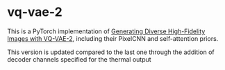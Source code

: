 # vq-vae-2

This is a PyTorch implementation of [Generating Diverse High-Fidelity Images with VQ-VAE-2](https://arxiv.org/abs/1906.00446), including their PixelCNN and self-attention priors.

This version is updated compared to the last one through the addition of decoder channels specified for the thermal output
